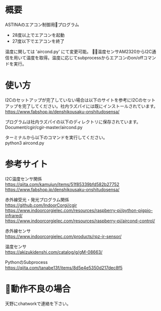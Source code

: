 # 概要
ASTINAのエアコン制御用プログラム
- 28度以上でエアコンを起動
- 27度以下でエアコンを終了

温度に関しては 'aircond.py' にて変更可能。
温度センサAM2320からI2C通信を用いて温度を取得。温度に応じてsubprocessからエアコンのon/offコマンドを実行。

# 使い方
I2Cのセットアップが完了していない場合は以下のサイトを参考にI2Cのセットアップを完了してください。社内ラズパイには既にインストールされています。  
https://www.fabshop.jp/denshikousaku-onshitudosensa/

プログラムは社内ラズパイの以下のディレクトリに保存されています。  
Document/cgir/cgir-master/aircond.py 

ターミナルから以下のコマンドを実行してください。  
python3 aircond.py

# 参考サイト 
I2C温度センサ関係  
https://qiita.com/kamujun/items/51f85339bfd582b27752
https://www.fabshop.jp/denshikousaku-onshitudosensa/  

赤外線受光・発光プログラム関係  
https://github.com/IndoorCorgi/cgir  
https://www.indoorcorgielec.com/resources/raspberry-pi/python-pigpio-infrared/  
https://www.indoorcorgielec.com/resources/raspberry-pi/aircond-control/ 

赤外線センサ  
https://www.indoorcorgielec.com/products/rpz-ir-sensor/  

温度センサ  
https://akizukidenshi.com/catalog/g/gM-08663/  

PythonのSubprocess  
https://qiita.com/tanabe13f/items/8d5e4e5350d217dec8f5

# 動作不良の場合
天野にchatworkで連絡を下さい。









